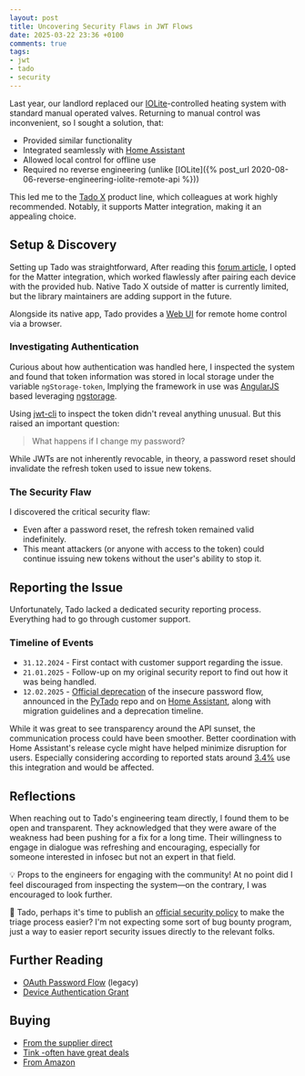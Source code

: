 ```yaml
---
layout: post
title: Uncovering Security Flaws in JWT Flows
date: 2025-03-22 23:36 +0100
comments: true
tags:
- jwt
- tado
- security
---
```


Last year, our landlord replaced our [IOLite][0]-controlled heating system with standard manual operated valves. Returning to manual control was inconvenient, so I sought a solution, that:

- Provided similar functionality
- Integrated seamlessly with [Home Assistant][1]
- Allowed local control for offline use
- Required no reverse engineering (unlike [IOLite]({% post_url 2020-08-06-reverse-engineering-iolite-remote-api %}))

This led me to the [Tado X][2] product line, which colleagues at work highly recommended. Notably, it supports Matter integration, making it an appealing choice.

<!--truncate-->

## Setup & Discovery

Setting up Tado was straightforward, After reading this [forum article][4], I opted for the Matter integration, which worked flawlessly after pairing each device with the provided hub. Native Tado X outside of matter is currently limited, but the library maintainers are adding support in the future.

Alongside its native app, Tado provides a [Web UI][5] for remote home control via a browser.

### Investigating Authentication

Curious about how authentication was handled here, I inspected the system and found that token information was stored in local storage under the variable `ngStorage-token`, Implying the framework in use was [AngularJS][13] based leveraging [ngstorage][12].

Using [jwt-cli][6] to inspect the token didn't reveal anything unusual. But this raised an important question:

> What happens if I change my password?

While JWTs are not inherently revocable, in theory, a password reset should invalidate the refresh token used to issue new tokens.

### The Security Flaw

I discovered the critical security flaw:

- Even after a password reset, the refresh token remained valid indefinitely.
- This meant attackers (or anyone with access to the token) could continue issuing new tokens without the user's ability to stop it.

## Reporting the Issue

Unfortunately, Tado lacked a dedicated security reporting process. Everything had to go through customer support.

### Timeline of Events

- `31.12.2024` - First contact with customer support regarding the issue.
- `21.01.2025` - Follow-up on my original security report to find out how it was being handled.
- `12.02.2025` - [Official deprecation][7] of the insecure password flow, announced in the [PyTado][8] repo and on [Home Assistant][9], along with migration guidelines and a deprecation timeline.

While it was great to see transparency around the API sunset, the communication process could have been smoother. Better coordination with Home Assistant's release cycle might have helped minimize disruption for users. Especially considering according to reported stats around [3.4%][11] use this integration and would be affected.

## Reflections

When reaching out to Tado's engineering team directly, I found them to be open and transparent. They acknowledged that they were aware of the weakness had been pushing for a fix for a long time. Their willingness to engage in dialogue was refreshing and encouraging, especially for someone interested in infosec but not an expert in that field.

💡 Props to the engineers for engaging with the community! At no point did I feel discouraged from inspecting the system—on the contrary, I was encouraged to look further.

🚀 Tado, perhaps it's time to publish an [official security policy][10] to make the triage process easier? I'm not expecting some sort of bug bounty program, just a way to easier report security issues directly to the relevant folks.

## Further Reading

- [OAuth Password Flow][14] (legacy)
- [Device Authentication Grant][15]

## Buying

- [From the supplier direct][16]
- [Tink -often have great deals][17]
- [From Amazon][18]

[0]: https://iolite.de/en/
[1]: https://www.home-assistant.io/
[2]: https://www.tado.com/en
[4]: https://community.home-assistant.io/t/using-tado-smart-thermostat-x-through-matter/736576
[5]: https://app.tado.com/
[6]: https://github.com/mikeengel/jwt-cli
[7]: https://support.tado.com/en/articles/8565472-how-do-i-authenticate-to-access-the-rest-api
[8]: https://github.com/wmalgadey/PyTado/issues/155
[9]: https://github.com/home-assistant/core/issues/138518
[10]: https://securitytxt.org/
[11]: https://www.home-assistant.io/integrations/tado/
[12]: https://www.npmjs.com/package/ngstorage
[13]: https://angularjs.org/
[14]: https://datatracker.ietf.org/doc/html/rfc8628
[15]: https://oauth.net/2/grant-types/password/
[16]: https://shop.tado.com/
[17]: https://www.tink.de/b/tado
[18]: https://amzn.to/4hRC10Z
